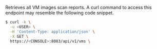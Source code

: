 Retrieves all VM images scan reports. A curl command to access this endpoint may resemble the following code snippet.

```bash
$ curl -k \
  -u <USER> \
  -H 'Content-Type: application/json' \
  -X GET \
  https://<CONSOLE>:8083/api/v1/vms \
```
